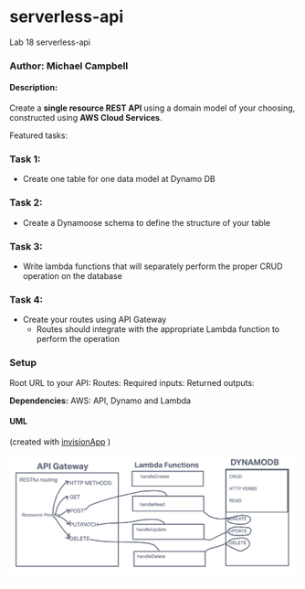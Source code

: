 # serverless-api
Lab 18 serverless-api
### Author: Michael Campbell

#### Description: 
Create a **single resource REST API** using a domain model of your choosing, constructed using **AWS Cloud Services**.

Featured tasks:
### Task 1:
- Create one table for one data model at Dynamo DB
### Task 2:
- Create a Dynamoose schema to define the structure of your table
### Task 3:
- Write lambda functions that will separately perform the proper CRUD operation on the database
### Task 4:
- Create your routes using API Gateway
  - Routes should integrate with the appropriate Lambda function to perform the operation

### Setup
Root URL to your API:
Routes:
Required inputs:
Returned outputs:

**Dependencies:**
AWS: API, Dynamo and Lambda

#### UML
(created with [invisionApp](https://invisionapp.com/) )

![UML](labclass18UML.png)
